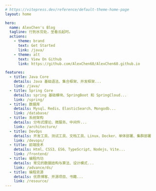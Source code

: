 ```yaml
---
# https://vitepress.dev/reference/default-theme-home-page
layout: home

hero:
  name: AlexChen's Blog
  tagline: 行到水穷处，坐看云起时。
  actions:
    - theme: brand
      text: Get Started
      link: /java/
    - theme: alt
      text: View On Github
      link: https://github.com/AlexChen68/AlexChen68.github.io

features:
  - title: Java Core
    details: Java 基础语法、集合框架、并发框架...
    link: /java/
  - title: Spring Core
    details: spring 基础模块、SpringBoot 和 SpringCloud...
    link: /spring/
  - title: 数据库
    details: Mysql、Redis、ElasticSearch、Mongodb...
    link: /database/
  - title: 系统架构
    details: 分布式理论、微服务、中间件...
    link: /architecture/
  - title: DevOps
    details: 开发工具、测试工具、文档工具、Linux、Docker、单体部署、集群部署
    link: /devops/
  - title: 前端技术
    details: Html、CSS3、ES6、TypeScript、Nodejs、Vite...
    link: /frontend/
  - title: 编程内功
    details: 常见的数据结构与算法、设计模式...
    link: /advance/ds/
  - title: 编程资源
    details: 优质博客、开源项目、书籍...
    link: /resource/
---
```


